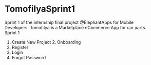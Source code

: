 # TomofilyaSprint1
Sprint 1 of the internship final project @ElephantApps for Mobile Developers. 
Tomofilya is a Marketplace eCommerce App for car parts.
Sprint 1
  1. Create New Project 2. Onboarding
  3. Register
  4. Login
  5. Forgot Password
